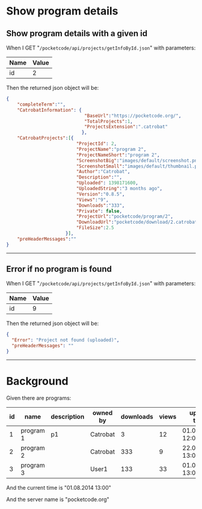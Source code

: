 # Show program details
> 

## Show program details with a given id
> 

When I GET "`/pocketcode/api/projects/getInfoById.json`" with parameters:

| Name | Value |
| --- | --- |
| id | 2 |
   
Then the returned json object will be:
```json
{
    "completeTerm":"",
    "CatrobatInformation": {
                             "BaseUrl":"https://pocketcode.org/",
                             "TotalProjects":1,
                             "ProjectsExtension":".catrobat"
                            },
    "CatrobatProjects":[{
                          "ProjectId": 2,
                          "ProjectName":"program 2",
                          "ProjectNameShort":"program 2",
                          "ScreenshotBig":"images/default/screenshot.png",
                          "ScreenshotSmall":"images/default/thumbnail.png",
                          "Author":"Catrobat",
                          "Description":"",
                          "Uploaded": 1398171600,
                          "UploadedString":"3 months ago",
                          "Version":"0.8.5",
                          "Views":"9",
                          "Downloads":"333",
                          "Private": false,
                          "ProjectUrl":"pocketcode/program/2",
                          "DownloadUrl":"pocketcode/download/2.catrobat",
                          "FileSize":2.5
                      }],
    "preHeaderMessages":""
}
```
 
 


---

## Error if no program is found
> 

When I GET "`/pocketcode/api/projects/getInfoById.json`" with parameters:

| Name | Value |
| --- | --- |
| id | 9 |
   
Then the returned json object will be:
```json
{
  "Error": "Project not found (uploaded)",
  "preHeaderMessages": ""
}
```
 
 


---

  
# Background

Given there are programs:

| id | name | description | owned by | downloads | views | upload time | version | FileSize |
| --- | --- | --- | --- | --- | --- | --- | --- | --- |
| 1 | program 1 | p1 | Catrobat | 3 | 12 | 01.01.2013 12:00 | 0.8.5 | 1024 |
| 2 | program 2 |  | Catrobat | 333 | 9 | 22.04.2014 13:00 | 0.8.5 | 2621440 |
| 3 | program 3 |  | User1 | 133 | 33 | 01.01.2012 13:00 | 0.8.5 | 1337 |
   
And the current time is &quot;01.08.2014 13:00&quot;
 
And the server name is &quot;pocketcode.org&quot;
 
 